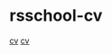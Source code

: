 
# rsschool-cv
[cv](https://alexeygre4ko.github.io/rsschool-cv/cv)
[cv](https://alexeygre4ko.github.io/rsschool-cv/)

